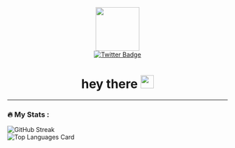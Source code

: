 <!-- README.md-->

<div id="header" align="center">
  <img src="https://media.giphy.com/media/M9gbBd9nbDrOTu1Mqx/giphy.gif" width="100"/>
</div>

<div id="badges" align="center">
  <a href="https://twitter.com/codewithsenthil">
    <img src="https://img.shields.io/badge/Twitter-blue?style=for-the-badge&logo=twitter&logoColor=white" alt="Twitter Badge"/>
  </a><br>
  <img src="https://komarev.com/ghpvc/?username=your-github-username&style=flat-square&color=blue" alt=""/>
  <h1>
  hey there
  <img src="https://media.giphy.com/media/hvRJCLFzcasrR4ia7z/giphy.gif" width="30px"/>
  </h1>
</div>

---

### :fire: My Stats :

![GitHub Streak](http://github-readme-streak-stats.herokuapp.com?user=libertarian-senthil&theme=dark&background=000000)<br>
![Top Languages Card](https://github-readme-stats.vercel.app/api/top-langs/?username=libertarian-senthil)

<!-- https://betterprogramming.pub/3-steps-to-improve-your-github-overview-page-950c64d4d465 ==> reference -->
<!-- https://www.sitepoint.com/github-profile-readme/ -->

